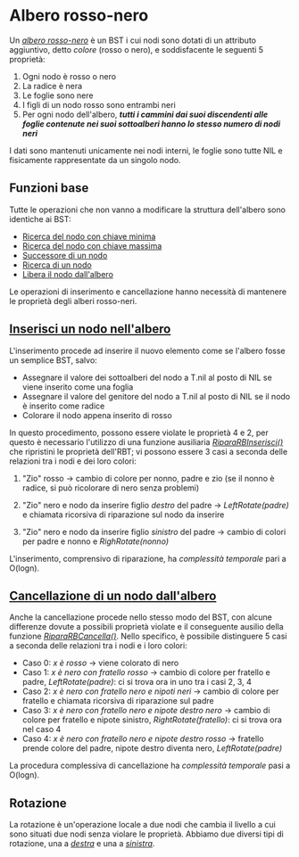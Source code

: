 # Albero rosso-nero

Un *[albero rosso-nero](/src/main/java/model/struct/RBT/RBTree.java)* è un BST i cui nodi sono dotati di un attributo aggiuntivo, detto *colore* (rosso o nero), e soddisfacente le seguenti 5 proprietà:
1. Ogni nodo è rosso o nero
2. La radice è nera
3. Le foglie sono nere
4. I figli di un nodo rosso sono entrambi neri
5. Per ogni nodo dell'albero, ***tutti i cammini dai suoi discendenti alle foglie contenute nei suoi sottoalberi hanno lo stesso numero di nodi neri***

I dati sono mantenuti unicamente nei nodi interni, le foglie sono tutte NIL e fisicamente rappresentate da un singolo nodo.

## Funzioni base

Tutte le operazioni che non vanno a modificare la struttura dell'albero sono identiche ai BST:

* [Ricerca del nodo con chiave minima](https://github.com/FrancescoCalasso/Algorithms-and-Data-Structures-in-Java/blob/db74bdf93010440881fbc04c6c9e6ee251fe3287/src/main/java/model/struct/RBT/RBTree.java#L76)
* [Ricerca del nodo con chiave massima](https://github.com/FrancescoCalasso/Algorithms-and-Data-Structures-in-Java/blob/db74bdf93010440881fbc04c6c9e6ee251fe3287/src/main/java/model/struct/RBT/RBTree.java#L56)
* [Successore di un nodo](https://github.com/FrancescoCalasso/Algorithms-and-Data-Structures-in-Java/blob/db74bdf93010440881fbc04c6c9e6ee251fe3287/src/main/java/model/struct/RBT/RBTree.java#L94)
* [Ricerca di un nodo](https://github.com/FrancescoCalasso/Algorithms-and-Data-Structures-in-Java/blob/db74bdf93010440881fbc04c6c9e6ee251fe3287/src/main/java/model/struct/RBT/RBTree.java#L32)
* [Libera il nodo dall'albero](https://github.com/FrancescoCalasso/Algorithms-and-Data-Structures-in-Java/blob/db74bdf93010440881fbc04c6c9e6ee251fe3287/src/main/java/model/struct/RBT/RBTree.java#L370)

Le operazioni di inserimento e cancellazione hanno necessità di mantenere le proprietà degli alberi rosso-neri.

## [Inserisci un nodo nell'albero](https://github.com/FrancescoCalasso/Algorithms-and-Data-Structures-in-Java/blob/db74bdf93010440881fbc04c6c9e6ee251fe3287/src/main/java/model/struct/RBT/RBTree.java#L194)

L'inserimento procede ad inserire il nuovo elemento come se l'albero fosse un semplice BST, salvo:
* Assegnare il valore dei sottoalberi del nodo a T.nil al posto di NIL se viene inserito come una foglia
* Assegnare il valore del genitore del nodo a T.nil al posto di NIL se il nodo è inserito come radice
* Colorare il nodo appena inserito di rosso

In questo procedimento, possono essere violate le proprietà 4 e 2, per questo è necessario l'utilizzo di una funzione ausiliaria *[RiparaRBInserisci()](https://github.com/FrancescoCalasso/Algorithms-and-Data-Structures-in-Java/blob/db74bdf93010440881fbc04c6c9e6ee251fe3287/src/main/java/model/struct/RBT/RBTree.java#L237)* che ripristini le proprietà dell'RBT; vi possono essere 3 casi a seconda delle relazioni tra i nodi e dei loro colori:

1. "Zio" rosso → cambio di colore per nonno, padre e zio (se il nonno è radice, si può ricolorare di nero senza problemi)

2. "Zio" nero e nodo da inserire figlio *destro* del padre → *LeftRotate(padre)* e chiamata ricorsiva di riparazione sul nodo da inserire

3. "Zio" nero e nodo da inserire figlio *sinistro* del padre → cambio di colori per padre e nonno e *RighRotate(nonno)*

L'inserimento, comprensivo di riparazione, ha *complessità temporale* pari a O(logn).

## [Cancellazione di un nodo dall'albero](https://github.com/FrancescoCalasso/Algorithms-and-Data-Structures-in-Java/blob/db74bdf93010440881fbc04c6c9e6ee251fe3287/src/main/java/model/struct/RBT/RBTree.java#L292)

Anche la cancellazione procede nello stesso modo del BST, con alcune differenze dovute a possibili proprietà violate e il conseguente ausilio della funzione *[RiparaRBCancella()](https://github.com/FrancescoCalasso/Algorithms-and-Data-Structures-in-Java/blob/db74bdf93010440881fbc04c6c9e6ee251fe3287/src/main/java/model/struct/RBT/RBTree.java#L348)*. Nello specifico, è possibile distinguere 5 casi a seconda delle relazioni tra i nodi e i loro colori:

* Caso 0: *x è rosso* → viene colorato di nero
* Caso 1: *x è nero con fratello rosso* → cambio di colore per fratello e padre, *LeftRotate(padre)*: ci si trova ora in uno tra i casi 2, 3, 4
* Caso 2: *x è nero con fratello nero e nipoti neri* → cambio di colore per fratello e chiamata ricorsiva di riparazione sul padre
* Caso 3: *x è nero con fratello nero e nipote destro nero* → cambio di colore per fratello e nipote sinistro, *RightRotate(fratello)*: ci si trova ora nel caso 4
* Caso 4: *x è nero con fratello nero e nipote destro rosso* → fratello prende colore del padre, nipote destro diventa nero, *LeftRotate(padre)*

La procedura complessiva di cancellazione ha *complessità temporale* pasi a O(logn).

## Rotazione

La rotazione è un'operazione locale a due nodi che cambia il livello a cui sono situati due nodi senza violare le proprietà. Abbiamo due diversi tipi di rotazione, una a *[destra](https://github.com/FrancescoCalasso/Algorithms-and-Data-Structures-in-Java/blob/db74bdf93010440881fbc04c6c9e6ee251fe3287/src/main/java/model/struct/RBT/RBTree.java#L159)* e una a *[sinistra](https://github.com/FrancescoCalasso/Algorithms-and-Data-Structures-in-Java/blob/db74bdf93010440881fbc04c6c9e6ee251fe3287/src/main/java/model/struct/RBT/RBTree.java#L124)*.
